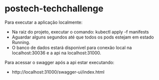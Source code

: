 # postech-techchallenge

Para executar a aplicação localmente:
- Na raiz do projeto, executar o comando: kubectl apply -f manifests
- Aguardar alguns segundos até que todos os pods estejam em estado Running. 
- O banco de dados estará disponivel para conexão local na localhost:30036 e a api na localhost:31000.

Para acessar o swagger após a api estar executando:
- http://localhost:31000/swagger-ui/index.html

